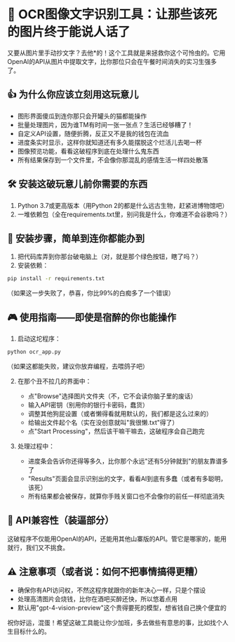 # 📝 OCR图像文字识别工具：让那些该死的图片终于能说人话了

又要从图片里手动抄文字？去他*的！这个工具就是来拯救你这个可怜虫的。它用OpenAI的API从图片中提取文字，比你那位只会在午餐时间消失的实习生强多了。

## 👍 为什么你应该立刻用这玩意儿

- 图形界面傻瓜到连你那只会开罐头的猫都能操作
- 批量处理图片，因为谁TM有时间一张一张点？生活已经够糟了！
- 自定义API设置，随便折腾，反正又不是我的钱包在流血
- 进度条实时显示，这样你就知道还有多久能摆脱这个烂活儿去喝一杯
- 图像预览功能，看看这破程序到底在处理什么鬼东西
- 所有结果保存到一个文件里，不会像你那混乱的感情生活一样四处散落

## 🛠️ 安装这破玩意儿前你需要的东西

1. Python 3.7或更高版本（用Python 2的都是什么远古生物，赶紧进博物馆吧）
2. 一堆依赖包（全在requirements.txt里，别问我是什么，你难道不会谷歌吗？）

## 🚀 安装步骤，简单到连你都能办到

1. 把代码库弄到你那台破电脑上（对，就是那个绿色按钮，瞎了吗？）
2. 安装依赖：
```bash
pip install -r requirements.txt
```
（如果这一步失败了，恭喜，你比99%的白痴多了一个错误）

## 🎮 使用指南——即使是宿醉的你也能操作

1. 启动这坨程序：
```bash
python ocr_app.py
```
（如果这都能失败，建议你放弃编程，去喂鸽子吧）

2. 在那个丑不拉几的界面中：
   - 点"Browse"选择图片文件夹（不，它不会读你脑子里的废话）
   - 输入API密钥（别用你的银行卡密码，蠢货）
   - 调整其他狗屁设置（或者懒得看就用默认的，我们都是这么过来的）
   - 给输出文件起个名（实在没创意就叫"我很懒.txt"得了）
   - 点"Start Processing"，然后该干嘛干嘛去，这破程序会自己跑完

3. 处理过程中：
   - 进度条会告诉你还得等多久，比你那个永远"还有5分钟就到"的朋友靠谱多了
   - "Results"页面会显示识别出的文字，看看AI到底有多蠢（或者有多聪明，该死）
   - 所有结果都会被保存，就算你手贱关窗口也不会像你的前任一样彻底消失

## 💼 API兼容性（装逼部分）

这破程序不仅能用OpenAI的API，还能用其他山寨版的API。管它是哪家的，能用就行，我们又不挑食。

## ⚠️ 注意事项（或者说：如何不把事情搞得更糟）

- 确保你有API访问权，不然这程序就跟你的新年决心一样，只是个摆设
- 处理高清图片会烧钱，比你在酒吧买醉还快，所以悠着点用
- 默认用"gpt-4-vision-preview"这个贵得要死的模型，想省钱自己换个便宜的

祝你好运，混蛋！希望这破工具能让你少加班，多去做些有意思的事，比如找个人生目标什么的。